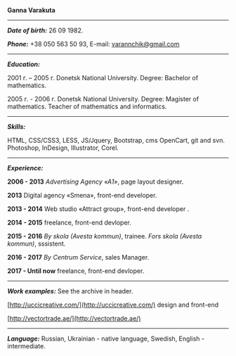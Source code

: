 **Ganna Varakuta**

***

_**Date of birth:**_ 26 09 1982. 



**_Phone:_** +38 050 563 50 93, E-mail: varannchik@gmail.com

***

**_Education:_**

2001 г. – 2005 г. Donetsk National University. Degree: Bachelor of mathematics.

2005 г. - 2006 г. Donetsk National University. Degree: Magister of mathematics. Teacher of mathematics and informatics.


***

_**Skills:**_

HTML, CSS/CSS3, LESS, JS/Jquery, Bootstrap, cms OpenCart,  git and svn.  Photoshop, InDesign, Illustrator, Corel.


***

_**Experience:**_

**2006 - 2013** _Advertising Agency «A1»_, page layout designer.

**2013** Digital agency «Smena», front-end developer.

**2013  - 2014** Web studio «Attract group», front-end developer .

**2014  - 2015** freelance,  front-end devloper.

**2015 - 2016** _By skola (Avesta kommun)_, trainee.  _Fors skola (Avesta kommun)_, sssistent.

**2016 - 2017** _By Centrum Service_, sales Manager.

**2017  - Until now** freelance,  front-end devloper.


***

**_Work examples:_** See the archive in header.

[http://uccicreative.com/](http://uccicreative.com/) design and front-end

[http://vectortrade.ae/](http://vectortrade.ae/)

***

_**Language:**_ Russian, Ukrainian - native language, Swedish, English - intermediate.


